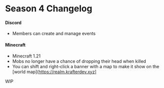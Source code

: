 # Season 4 Changelog

#### Discord
- Members can create and manage events

#### Minecraft
- Minecraft 1.21
- Mobs no longer have a chance of dropping their head when killed
- You can shift and right-click a banner with a map to make it show on the [world map](https://realm.krafterdev.xyz]

WIP

